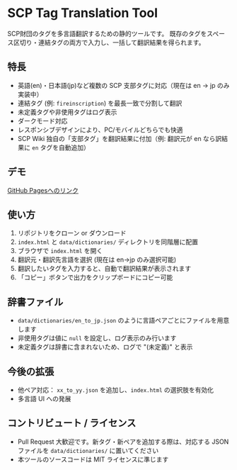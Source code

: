 # SCP Tag Translation Tool

SCP財団のタグを多言語翻訳するための静的ツールです。
既存のタグをスペース区切り・連結タグの両方で入力し、一括して翻訳結果を得られます。

## 特長

- 英語(en)・日本語(jp)など複数の SCP 支部タグに対応（現在は en → jp のみ実装中）
- 連結タグ (例: `fireinscription`) を最長一致で分割して翻訳
- 未定義タグや非使用タグはログ表示
- ダークモード対応
- レスポンシブデザインにより、PC/モバイルどちらでも快適
- SCP Wiki 独自の「支部タグ」を翻訳結果に付加（例: 翻訳元が en なら訳結果に `en` タグを自動追加）

## デモ

[GitHub Pagesへのリンク](https://scp-jp.github.io/scp-tag-translation/index.html)

## 使い方

1. リポジトリをクローン or ダウンロード
2. `index.html` と `data/dictionaries/` ディレクトリを同階層に配置
3. ブラウザで `index.html` を開く
4. 翻訳元・翻訳先言語を選択 (現在は en→jp のみ選択可能)
5. 翻訳したいタグを入力すると、自動で翻訳結果が表示されます
6. 「コピー」ボタンで出力をクリップボードにコピー可能

## 辞書ファイル

- `data/dictionaries/en_to_jp.json` のように言語ペアごとにファイルを用意します
- 非使用タグは値に `null` を設定し、ログ表示のみ行います
- 未定義タグは辞書に含まれないため、ログで "(未定義)" と表示

## 今後の拡張

- 他ペア対応： `xx_to_yy.json` を追加し、`index.html` の選択肢を有効化
- 多言語 UI への発展

## コントリビュート / ライセンス

- Pull Request 大歓迎です。新タグ・新ペアを追加する際は、対応する JSON ファイルを `data/dictionaries/` に置いてください
- 本ツールのソースコードは MIT ライセンスに準じます
